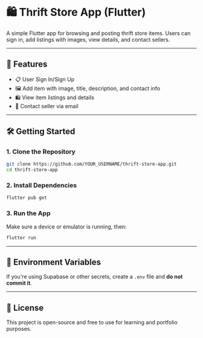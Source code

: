 # 🛍️ Thrift Store App (Flutter)

A simple Flutter app for browsing and posting thrift store items. Users can sign in, add listings with images, view details, and contact sellers.

---

## 🚀 Features

- 📋 User Sign In/Sign Up
- 🖼️ Add item with image, title, description, and contact info
- 🛍️ View item listings and details
- 💌 Contact seller via email

---

## 🛠️ Getting Started

### 1. Clone the Repository
```bash
git clone https://github.com/YOUR_USERNAME/thrift-store-app.git
cd thrift-store-app
```

### 2. Install Dependencies
```bash
flutter pub get
```

### 3. Run the App
Make sure a device or emulator is running, then:
```bash
flutter run
```

---

## 🔐 Environment Variables

If you're using Supabase or other secrets, create a `.env` file and **do not commit it**.

---

## 📄 License

This project is open-source and free to use for learning and portfolio purposes.